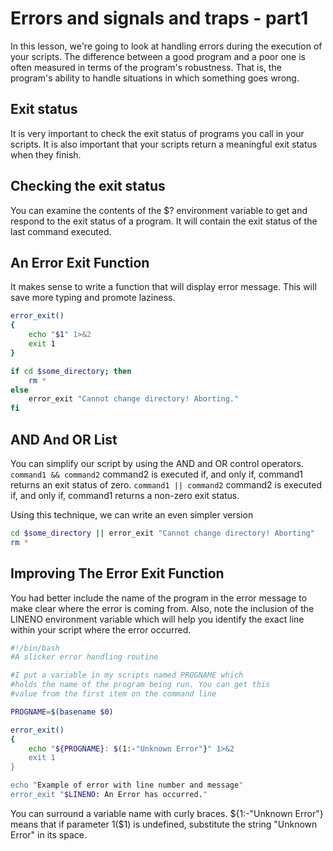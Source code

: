 # Errors and signals and traps - part1
In this lesson, we're going to look at handling errors during the execution of your scripts.
The difference between a good program and a poor one is often measured in terms of the program's robustness. That is, the program's ability to handle situations in which something goes wrong.

## Exit status
It is very important to check the exit status of programs you call in your scripts. It is also important that your scripts return a meaningful exit status when they finish.

## Checking the exit status
You can examine the contents of the $? environment variable to get and respond to the exit status of a program. It will contain the exit status of the last command executed.

## An Error Exit Function
It makes sense to write a function that will display error message. This will save more typing and promote laziness.
```bash
error_exit()
{
	echo "$1" 1>&2
	exit 1
}

if cd $some_directory; then
	rm *
else
	error_exit "Cannot change directory! Aborting."
fi
```

## AND And OR List
You can simplify our script by using the AND and OR control operators.
`command1 && command2`
command2 is executed if, and only if, command1 returns an exit status of zero.
`command1 || command2`
command2 is executed if, and only if, command1 returns a non-zero exit status.

Using this technique, we can write an even simpler version
```bash
cd $some_directory || error_exit "Cannot change directory! Aborting"
rm *
```

## Improving The Error Exit Function
You had better include the name of the program in the error message to make clear where the error is coming from. Also, note the inclusion of the LINENO environment variable which will help you identify the exact line within your script where the error occurred.
```bash
#!/bin/bash
#A slicker error handling routine

#I put a variable in my scripts named PROGNAME which
#holds the name of the program being run. You can get this
#value from the first item on the command line

PROGNAME=$(basename $0)

error_exit()
{
	echo "${PROGNAME}: $(1:-"Unknown Error"}" 1>&2
	exit 1
}

echo "Example of error with line number and message"
error_exit "$LINENO: An Error has occurred."
```

You can surround a variable name with curly braces. ${1:-"Unknown Error"} means that if parameter 1($1) is undefined, substitute the string "Unknown Error" in its space.
<!--stackedit_data:
eyJoaXN0b3J5IjpbLTEyODAxMTY4MjcsLTIwODg3NDY2MTJdfQ
==
-->